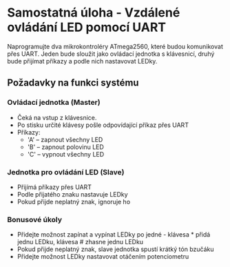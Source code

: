 # Samostatná úloha - Vzdálené ovládání LED pomocí UART

Naprogramujte dva mikrokontroléry ATmega2560, které budou komunikovat přes UART. Jeden bude sloužit jako ovládací jednotka s klávesnicí, druhý bude přijímat příkazy a podle nich nastavovat LEDky.

## Požadavky na funkci systému

### Ovládací jednotka (Master)

- Čeká na vstup z klávesnice.
- Po stisku určité klávesy pošle odpovídající příkaz přes UART
- Příkazy:
    - 'A' – zapnout všechny LED
    - 'B' – zapnout polovinu LED
    - 'C' – vypnout všechny LED


### Jednotka pro ovládání LED (Slave)
- Přijímá příkazy přes UART
- Podle přijatého znaku nastavuje LEDky
- Pokud přijde neplatný znak, ignoruje ho

### Bonusové úkoly
- Přidejte možnost zapínat a vypínat LEDky po jedné - klávesa * přidá jednu LEDku, klávesa # zhasne jednu LEDku
- Pokud přijde neplatný znak, slave jednotka spustí krátký tón bzučáku
- Přidejte možnost LEDky nastavovat otáčením potenciometru 
